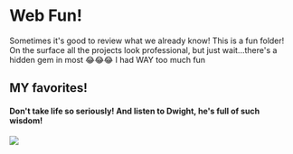 # Web Fun!

Sometimes it's good to review what we already know! This is a fun folder! On the surface all the projects look professional, but just wait...there's a hidden gem in most 😂😂😂 I had WAY too much fun

## MY favorites!


#### Don't take life so seriously! And listen to Dwight, he's full of such wisdom!
![](https://github.com/lisabroadhead/WebFun-Coding-Dojo/blob/main/1dzh.jpeg) 
